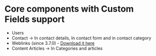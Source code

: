# Core components with Custom Fields support
- Users
- Contact -> In contact details, In contact form and in contact category
- Weblinks (since 3.7.0) - [Download it here](https://downloads.joomla.org/extensions/weblinks)
- Content Articles -> In Categories and articles
